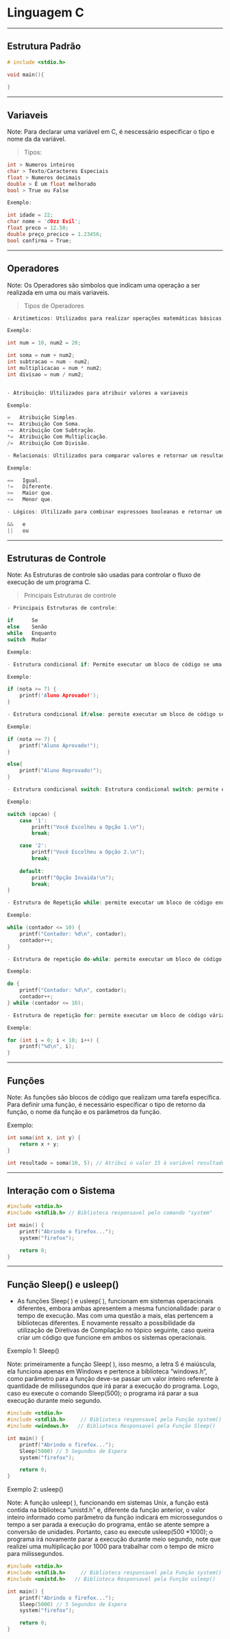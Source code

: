 # Linguagem C
---
## Estrutura Padrão

```c
# include <stdio.h>

void main(){
    
}

```
---
## Variaveis

Note: Para declarar uma variável em C, é nescessário especificar o tipo e nome da da variável.

> Tipos:

```c
int > Numeros inteiros
char > Texto/Caracteres Especiais
float > Numeros decimais
double > É um float melhorado
bool > True ou False

Exemplo: 

int idade = 22;
char nome = 'd0zz Evil';
float preco = 12.50;
double preço_precico = 1.23456;
bool confirma = True;
```
---
## Operadores

Note: Os Operadores são símbolos que indicam uma operação a ser realizada em uma ou mais variaveis.

> Tipos de Operadores

```c
- Aritimeticos: Utilizados para realizar operações matemáticas básicas, como soma, subtração, multiplicação e divisão.

Exemplo:

int num = 10, num2 = 20;

int soma = num + num2;
int subtracao = num - num2;
int multiplicacao = num * num2;
int divisao = num / num2;


- Atribuição: Ultilizados para atribuir valores a variaveis

Exemplo:

=   Atribuição Simples.
+=  Atribuição Com Soma. 
-=  Atribuição Com Subtração.
*=  Atribuição Com Multiplicação.
/=  Atribuição Com Divisão.

- Relacionais: Ultilizados para comparar valores e retornar um resultado booleano (True ou False)

Exemplo:

==   Igual.
!=   Diferente.
>=   Maior que.
<=   Menor que.

- Lógicos: Ultilizado para combinar expressoes booleanas e retornar um resultado boolenao

&&   e
||   ou
```
---
## Estruturas de Controle

Note: As Estruturas de controle são usadas para controlar o fluxo de execução de um programa C.

> Principais Estruturas de controle

```c
- Principais Estruturas de controle:

if      Se
else    Senão
while   Enquanto
switch  Mudar

Exemplo:

- Estrutura condicional if: Permite executar um bloco de código se uma condição for verdadeira. Se a condição não for verdadeira, o bloco é ignorado. 

Exemplo:

if (nota >= 7) {
    printf('Aluno Aprovado!');
}

- Estrutura condicional if/else: permite executar um bloco de código se uma condição for verdadeira e outro bloco de código se a condição for falsa.

Exemplo:

if (nota >= 7) {
    printf("Aluno Aprovado!");
}

else{
    printf("Aluno Reprovado!");
}

- Estrutura condicional switch: Estrutura condicional switch: permite executar diferentes blocos de código dependendo do valor de uma variável.

Exemplo:

switch (opcao) {
    case '1':
        prinft("Você Escolheu a Opção 1.\n");
        break;

    case '2':
        printf("Você Escolheu a Opção 2.\n");
        break;
    
    default:
        printf("Opção Invaida!\n");
        break;
}

- Estrutura de Repetição while: permite executar um bloco de código enquanto uma condição for verdadeira. 

Exemplo:

while (contador <= 10) {
    printf("Contador: %d\n", contador);
    contador++;
}

- Estrutura de repetição do-while: permite executar um bloco de código pelo menos uma vez, e depois repetir enquanto uma condição for verdadeira.

Exemplo:

do {
    printf("Contador: %d\n", contador);
    contador++;
} while (contador <= 10);

- Estrutura de repetição for: permite executar um bloco de código várias vezes, com um contador controlando o número de repetições.

Exemplo:

for (int i = 0; i < 10; i++) {
    printf("%d\n", i);
}
```
---
## Funções

Note: As funções são blocos de código que realizam uma tarefa específica. Para definir uma função, é necessário especificar o tipo de retorno da função, o nome da função e os parâmetros da função.

Exemplo:

```c
int soma(int x, int y) {
    return x + y;
}

int resultado = soma(10, 5); // Atribui o valor 15 à variável resultado
```
---
## Interação com o Sistema

```c
#include <stdio.h>
#include <stdlib.h> // Biblioteca responsavel pelo comando "system"

int main() {
    printf("Abrindo o firefox...");
    system("firefox");

    return 0;
}
```
---
## Função Sleep() e usleep()

- As funções Sleep( ) e usleep( ), funcionam em sistemas operacionais diferentes, embora ambas apresentem a mesma funcionalidade: parar o tempo de execução. Mas com uma questão a mais, elas pertencem a bibliotecas diferentes. E novamente ressalto a possibilidade da utilização de Diretivas de Compilação no tópico seguinte, caso queira criar um código que funcione em ambos os sistemas operacionais.

Exemplo 1: Sleep()

Note: primeiramente a função Sleep( ), isso mesmo, a letra S é maiúscula, ela funciona apenas em Windows e pertence a biblioteca “windows.h”, como parâmetro para a função deve-se passar um valor inteiro referente à quantidade de milissegundos que irá parar a execução do programa. Logo, caso eu execute o comando Sleep(500); o programa irá parar a sua execução durante meio segundo.

```c
#include <stdio.h>
#include <stdlib.h>     // Biblioteca responsavel pela Função system()
#include <windows.h>   // Biblioteca Responsavel pela Função Sleep()

int main() {
    printf("Abrindo o firefox...");
    Sleep(5000) // 5 Segundos de Espera
    system("firefox");

    return 0;
}
```

Exemplo 2: usleep()

Note: A função usleep( ), funcionando em sistemas Unix, a função está contida na biblioteca “unistd.h” e, diferente da função anterior, o valor inteiro informado como parâmetro da função indicará em microssegundos o tempo a ser parada a execução do programa, então se atente sempre a conversão de unidades. Portanto, caso eu execute usleep(500 *1000); o programa irá novamente parar a execução durante meio segundo, note que realizei uma multiplicação por 1000 para trabalhar com o tempo de micro para milissegundos.

```c
#include <stdio.h>
#include <stdlib.h>     // Biblioteca responsavel pela Função system()
#include <unistd.h>   // Biblioteca Responsavel pela Função usleep()

int main() {
    printf("Abrindo o firefox...");
    Sleep(5000) // 5 Segundos de Espera
    system("firefox");

    return 0;
}
```

